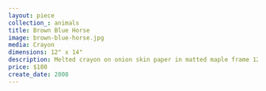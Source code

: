 ```yaml
---
layout: piece
collection_: animals
title: Brown Blue Horse
image: brown-blue-horse.jpg
media: Crayon
dimensions: 12" x 14"
description: Melted crayon on onion skin paper in matted maple frame 12 inches in depth.
price: $180
create_date: 2008
---
```

